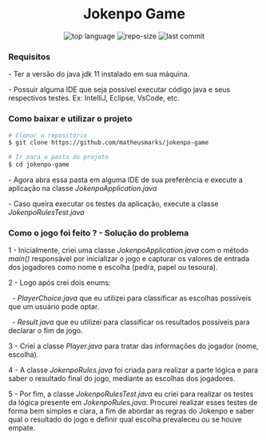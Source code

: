 <h1 align="center">Jokenpo Game</h1>


<p align="center">
  <img alt="top language" src="https://img.shields.io/github/languages/top/matheusmarks/jokenpo-game.svg" />
  <img alt="repo-size" src="https://img.shields.io/github/repo-size/matheusmarks/jokenpo-game.svg" />
  <img alt="last commit" src="https://img.shields.io/github/last-commit/matheusmarks/jokenpo-game.svg" />
</p>


<h3>Requisitos</h3>
<p> - Ter a versão do java jdk 11 instalado em sua máquina.</p>
<p> - Possuir alguma IDE que seja possível executar código java e seus respectivos testes. Ex: IntelliJ, Eclipse, VsCode, etc.</p>

<h3>Como baixar e utilizar o projeto</h3>

 ```bash
# Clonar o repositório
$ git clone https://github.com/matheusmarks/jokenpo-game

# Ir para a pasta do projeto
$ cd jokenpo-game
```

<p> - Agora abra essa pasta em alguma IDE de sua preferência e execute a aplicação na classe <i>JokenpoApplication.java</i></p>
<p> - Caso queira executar os testes da aplicação, execute a classe <i>JokenpoRulesTest.java</i></p>


<h3>Como o jogo foi feito ? - Solução do problema</h3>

<p> 1 - Inicialmente, criei uma classe <i>JokenpoApplication.java</i> com o método <i>main()</i> responsável por inicializar o jogo e  
  capturar os valores de entrada dos jogadores como nome e escolha (pedra, papel ou tesoura). </p>
<p> 2 - Logo após crei dois enums: </p>
<p>&nbsp - <i>PlayerChoice.java</i> que eu utilizei para classificar as escolhas possíveis que um usuário pode optar.</p>
<p>&nbsp - <i>Result.java</i> que eu utilizei para classificar os resultados possíveis para declarar o fim de jogo.</p>
<p> 3 - Criei a classe <i>Player.java</i> para tratar das informações do jogador (nome, escolha).</p> 
<p> 4 - A classe <i>JokenpoRules.java</i> foi criada para realizar a parte lógica e para saber o resultado final do jogo, mediante as escolhas dos jogadores.</p>
<p> 5 - Por fim, a classe <i>JokenpoRulesTest.java</i> eu criei para realizar os testes da lógica presente em <i>JokenpoRules.java</i>. Procurei realizar esses testes de forma bem simples e clara, a fim de abordar as regras do Jokenpo e saber qual o resultado do jogo e definir qual escolha prevaleceu ou se houve empate.<i>

